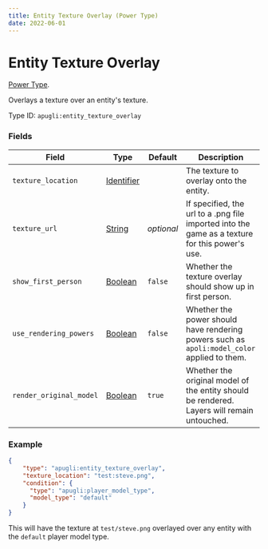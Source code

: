 ```yaml
---
title: Entity Texture Overlay (Power Type)
date: 2022-06-01
---
```


# Entity Texture Overlay

[Power Type](../power_types.md).

Overlays a texture over an entity's texture.

Type ID: `apugli:entity_texture_overlay`

### Fields

Field  | Type | Default | Description
-------|------|---------|-------------
`texture_location` | [Identifier](https://origins.readthedocs.io/en/latest/types/data_types/identifier/) |  | The texture to overlay onto the entity.
`texture_url` | [String](https://origins.readthedocs.io/en/latest/types/data_types/string/) | *optional* | If specified, the url to a .png file imported into the game as a texture for this power's use.
`show_first_person` | [Boolean](https://origins.readthedocs.io/en/latest/types/data_types/boolean/) | `false` | Whether the texture overlay should show up in first person.
`use_rendering_powers` | [Boolean](https://origins.readthedocs.io/en/latest/types/data_types/boolean/) | `false` | Whether the power should have rendering powers such as `apoli:model_color` applied to them.
`render_original_model` | [Boolean](https://origins.readthedocs.io/en/latest/types/data_types/boolean/) | `true` | Whether the original model of the entity should be rendered. Layers will remain untouched.

### Example
```json
{
    "type": "apugli:entity_texture_overlay",
    "texture_location": "test:steve.png",
    "condition": {
      "type": "apugli:player_model_type",
      "model_type": "default"
    }
}
```
This will have the texture at `test/steve.png` overlayed over any entity with the `default` player model type.